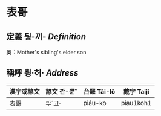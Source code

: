 # 表哥
## 定義 딍-끼- _Definition_




英：Mother's sibling's elder son

## 稱呼 칑·허· _Address_

漢字或諺文 | 諺文 깐-뿐ˆ | 台羅 Tâi-lô | 戴字 Taiji
--- | --- | --- | --- 
表哥 | ᄇᆤˊ고· | piáu-ko | piau1koh1 
